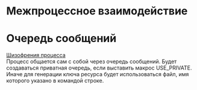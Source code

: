 # Межпроцессное взаимодействие

# Очередь сообщений

[Шизофрения процесса](queue.c)  
Процесс общается сам с собой через очередь сообщений.
Будет создаваться приватная очередь, если выставить макрос USE_PRIVATE.
Иначе для генерации ключа ресурса будет использоваться файл, имя которого указано в командой строке.
